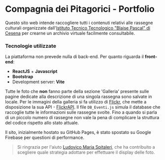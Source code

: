 # Compagnia dei Pitagorici - Portfolio

Questo sito web intende raccogliere tutti i contenuti relativi alle rassegne culturali organizzate dall'[Istituto Tecnico Tecnologico "Blaise Pascal" di Cesena](https://www.ispascalcomandini.it/) per crearne un archivio virtuale facilmente consultabile.

### Tecnologie utilizzate
La piattaforma non prevede nulla di back-end.
Per quanto riguarda il **front-end**:
- **ReactJS** + **Javascript**
- **Bootstrap**
- Development server: **Vite**

Tutte le foto che **non** fanno parte della sezione 'Galleria' presente sulle pagine dedicate alla descrizione di una singola rassegna sono salvate in locale. Per le immagini della galleria si fa utilizzo di [Flickr](https://www.flickr.com/), che mette a disposizione la sua API - [FlickrAPI](https://www.flickr.com/services/api/).
Il file `DB_Eventi.js` simula il database che raccoglie tutte le informazioni sulle rassegne svolte. Fino a quando si parla di un piccolo numero di rassegne non vale la pena di complicare la struttura del codice rispetto allo stato attuale.

Il sito, inizialmente hostato su GitHub Pages, è stato spostato su Google Firebase per questioni di performance.

> Si ringrazia per l'aiuto [Ludovico Maria Spitaleri](https://github.com/lspita), che ha contribuito a scegliere quale strategia adottare per effettuare il display delle foto.
